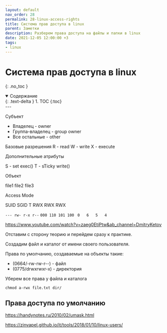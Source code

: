 ```yaml
---
layout: default
nav_order: 28
permalink: 28-linux-access-rights
title: Система прав доступа в linux
parent: Заметки
description: Разберем права доступа на файлы и папки в linux
date: 2021-12-05 12:00:00 +3
tags:
- linux
---
```


# Система прав доступа в linux
{: .no_toc }

<details open markdown="block">
  <summary>
    Содержание
  </summary>
  {: .text-delta }
1. TOC
{:toc}
</details>
---

Субъект
- Владелец - owner
- Группа-владелец - group owner
- Все остальные - other

Базовые разрешения
R - read
W - write
X - execute

Дополнительные атрибуты

S - set exec()
T - sTicky write()

Объект

file1
file2
file3

Access Mode

SUID SGID T RWX RWX RWX

`--- rw- r-x r--`
`000 110 101 100`
` 0   6   5   4`


https://www.youtube.com/watch?v=zaeg0EtiPtw&ab_channel=DmitryKetov


Отставим с сторону теорию и перейдем сразу к практике. 

Создадим файл и каталог от имени своего пользователя.

Права по умолчанию, создаваемые на объекты такие:

- (0664/-rw-rw-r--) - файл
- (0775/drwxrwxr-x) - директория

Уберем все права у файла и каталога

```shell
chmod a-rwx file.txt dir/
```

## Права доступа по умолчанию

https://handynotes.ru/2010/02/umask.html

https://zinvapel.github.io/it/tools/2018/01/10/linux-users/